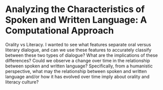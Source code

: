 # Analyzing the Characteristics of Spoken and Written Language: A Computational Approach

Orality vs Literacy. I wanted to see what features separate oral versus literary dialogue, and can we use these features to accurately classify between these two types of dialogue? What are the implications of these differences? Could we observe a change over time in the relationship between spoken and written language? Specifically, from a humanistic perspective, what may the relationship between spoken and written language and/or how it has evolved over time imply about orality and literacy culture? 
